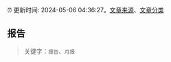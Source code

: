 :alarm_clock: 更新时间: 2024-05-06 04:36:27。[文章来源](/README.md)、[文章分类](/TAGS.md)

## 报告


> 关键字：`报告`、`月报`



